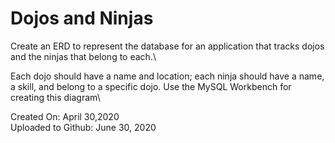 # Dojos and Ninjas

Create an ERD to represent the database for an application that tracks dojos and the ninjas that belong to each.\

Each dojo should have a name and location; each ninja should have a name, a skill, and belong to a specific dojo. Use the MySQL Workbench for creating this diagram\

Created On: April 30,2020\
Uploaded to Github: June 30, 2020

